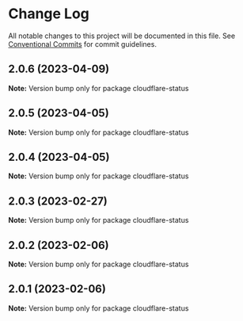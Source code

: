 # Change Log

All notable changes to this project will be documented in this file.
See [Conventional Commits](https://conventionalcommits.org) for commit guidelines.

## 2.0.6 (2023-04-09)

**Note:** Version bump only for package cloudflare-status





## 2.0.5 (2023-04-05)

**Note:** Version bump only for package cloudflare-status





## 2.0.4 (2023-04-05)

**Note:** Version bump only for package cloudflare-status





## 2.0.3 (2023-02-27)

**Note:** Version bump only for package cloudflare-status





## 2.0.2 (2023-02-06)

**Note:** Version bump only for package cloudflare-status





## 2.0.1 (2023-02-06)

**Note:** Version bump only for package cloudflare-status
